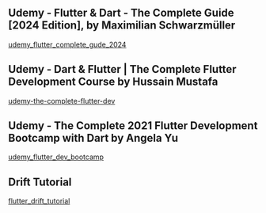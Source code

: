 
## Udemy - Flutter & Dart - The Complete Guide [2024 Edition], by Maximilian Schwarzmüller
[udemy_flutter_complete_gude_2024](https://github.com/brianwoo/udemy_flutter_complete_gude_2024)

## Udemy - Dart & Flutter | The Complete Flutter Development Course by Hussain Mustafa
[udemy-the-complete-flutter-dev](https://github.com/brianwoo/udemy-the-complete-flutter-dev)

## Udemy - The Complete 2021 Flutter Development Bootcamp with Dart by Angela Yu
[udemy_flutter_dev_bootcamp](https://github.com/brianwoo/udemy_flutter_dev_bootcamp)

## Drift Tutorial
[flutter_drift_tutorial](https://github.com/brianwoo/flutter_drift_tutorial)